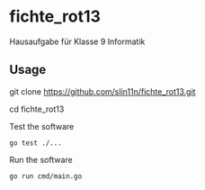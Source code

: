 # fichte_rot13
Hausaufgabe für Klasse 9 Informatik

## Usage

git clone https://github.com/slin11n/fichte_rot13.git

cd fichte_rot13

Test the software

`go test ./...`

Run the software

`go run cmd/main.go`